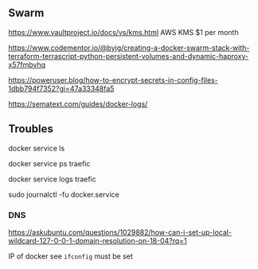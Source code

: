## Swarm

https://www.vaultproject.io/docs/vs/kms.html AWS KMS $1 per month

https://www.codementor.io/@byjg/creating-a-docker-swarm-stack-with-terraform-terrascript-python-persistent-volumes-and-dynamic-haproxy-x57fmbvhq

https://poweruser.blog/how-to-encrypt-secrets-in-config-files-1dbb794f7352?gi=47a33348fa5

https://sematext.com/guides/docker-logs/

## Troubles

docker service ls

docker service ps traefic

docker service logs traefic

sudo journalctl -fu docker.service

### DNS
https://askubuntu.com/questions/1029882/how-can-i-set-up-local-wildcard-127-0-0-1-domain-resolution-on-18-04?rq=1

IP of docker see `ifconfig` must be set


